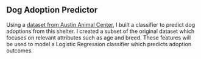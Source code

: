 ## Dog Adoption Predictor
Using a [dataset from Austin Animal Center](https://data.austintexas.gov/Health-and-Community-Services/Austin-Animal-Center-Outcomes/9t4d-g238/about_data), I built a classifier to predict dog adoptions from this shelter. I created a subset of the original dataset which focuses on relevant attributes such as age and breed. These features will be used to model a Logistic Regression classifier which predicts adoption outcomes.
